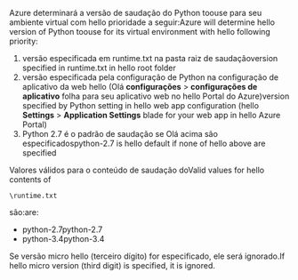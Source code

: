 <span data-ttu-id="d8aa0-101">Azure determinará a versão de saudação do Python toouse para seu ambiente virtual com hello prioridade a seguir:</span><span class="sxs-lookup"><span data-stu-id="d8aa0-101">Azure will determine hello version of Python toouse for its virtual environment with hello following priority:</span></span>

1. <span data-ttu-id="d8aa0-102">versão especificada em runtime.txt na pasta raiz de saudação</span><span class="sxs-lookup"><span data-stu-id="d8aa0-102">version specified in runtime.txt in hello root folder</span></span>
2. <span data-ttu-id="d8aa0-103">versão especificada pela configuração de Python na configuração de aplicativo da web hello (Olá **configurações** > **configurações de aplicativo** folha para seu aplicativo web no hello Portal do Azure)</span><span class="sxs-lookup"><span data-stu-id="d8aa0-103">version specified by Python setting in hello web app configuration (hello **Settings** > **Application Settings** blade for your web app in hello Azure Portal)</span></span>
3. <span data-ttu-id="d8aa0-104">Python 2.7 é o padrão de saudação se Olá acima são especificados</span><span class="sxs-lookup"><span data-stu-id="d8aa0-104">python-2.7 is hello default if none of hello above are specified</span></span>

<span data-ttu-id="d8aa0-105">Valores válidos para o conteúdo de saudação do</span><span class="sxs-lookup"><span data-stu-id="d8aa0-105">Valid values for hello contents of</span></span> 

    \runtime.txt

<span data-ttu-id="d8aa0-106">são:</span><span class="sxs-lookup"><span data-stu-id="d8aa0-106">are:</span></span>

* <span data-ttu-id="d8aa0-107">python-2.7</span><span class="sxs-lookup"><span data-stu-id="d8aa0-107">python-2.7</span></span>
* <span data-ttu-id="d8aa0-108">python-3.4</span><span class="sxs-lookup"><span data-stu-id="d8aa0-108">python-3.4</span></span>

<span data-ttu-id="d8aa0-109">Se versão micro hello (terceiro dígito) for especificado, ele será ignorado.</span><span class="sxs-lookup"><span data-stu-id="d8aa0-109">If hello micro version (third digit) is specified, it is ignored.</span></span>

